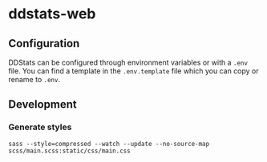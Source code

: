 # ddstats-web


## Configuration
DDStats can be configured through environment variables or with a `.env` file. You can find a template in the `.env.template` file which you can copy or rename to `.env`.

## Development

### Generate styles

```
sass --style=compressed --watch --update --no-source-map scss/main.scss:static/css/main.css
```
